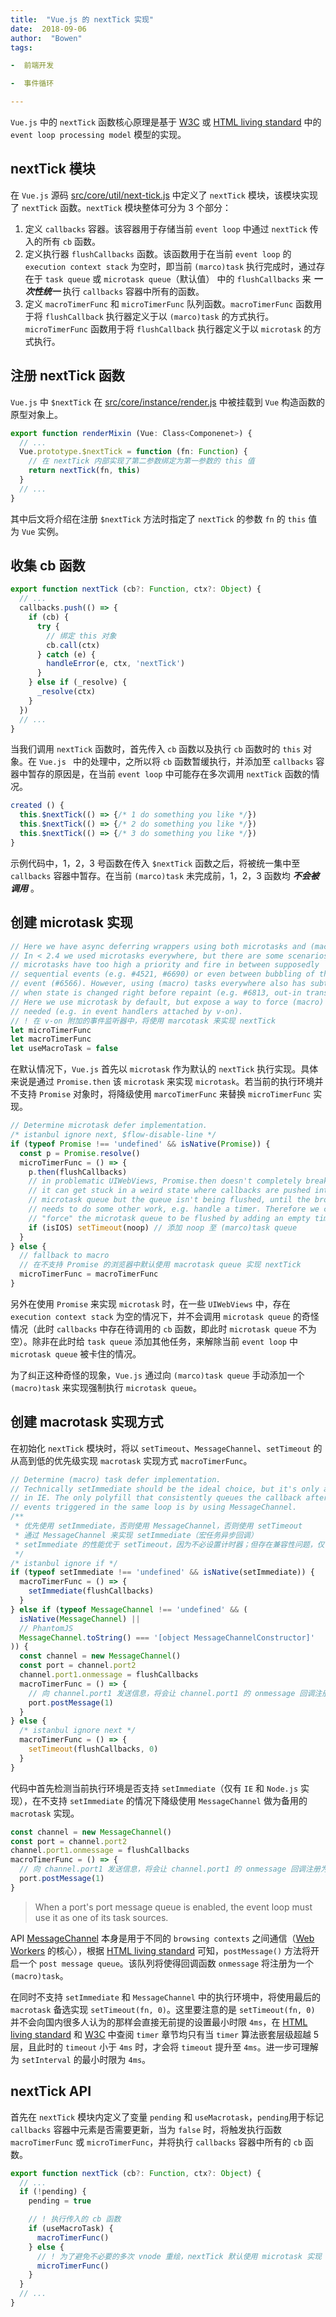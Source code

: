 ```yaml
---
title:  "Vue.js 的 nextTick 实现"
date:  2018-09-06
author:  "Bowen"
tags:

-  前端开发

-  事件循环

---
```


`Vue.js` 中的 `nextTick` 函数核心原理是基于 [W3C] 或 [HTML living standard][event loop processing model] 中的 `event loop processing model` 模型的实现。

[W3C]:https://www.w3.org/TR/html5/webappapis.html#event-loops-processing-model

[event loop processing model]:https://html.spec.whatwg.org/multipage/webappapis.html#event-loop-processing-model

## nextTick 模块

在 `Vue.js` 源码 [src/core/util/next-tick.js] 中定义了 `nextTick` 模块，该模块实现了 `nextTick` 函数。`nextTick` 模块整体可分为 3 个部分：

1. 定义 `callbacks` 容器。该容器用于存储当前 `event loop` 中通过 `nextTick` 传入的所有 `cb` 函数。
2. 定义执行器 `flushCallbacks` 函数。该函数用于在当前 `event loop` 的 `execution context stack` 为空时，即当前 `(marco)task` 执行完成时，通过存在于 `task queue` 或 `microtask queue`（默认值） 中的 `flushCallbacks` 来 ***一次性统一*** 执行 `callbacks` 容器中所有的函数。
3. 定义 `macroTimerFunc` 和 `microTimerFunc` 队列函数。`macroTimerFunc` 函数用于将 `flushCallback` 执行器定义于以 `(marco)task` 的方式执行。`microTimerFunc` 函数用于将 `flushCallback` 执行器定义于以 `microtask` 的方式执行。

[src/core/util/next-tick.js]:https://github.com/lbwa/vue/blob/dev/src/core/util/next-tick.js

## 注册 nextTick 函数

`Vue.js` 中 `$nextTick` 在 [src/core/instance/render.js] 中被挂载到 `Vue` 构造函数的原型对象上。

```ts
export function renderMixin (Vue: Class<Componenet>) {
  // ...
  Vue.prototype.$nextTick = function (fn: Function) {
    // 在 nextTick 内部实现了第二参数绑定为第一参数的 this 值
    return nextTick(fn, this)
  }
  // ...
}
```

其中后文将介绍在注册 `$nextTick` 方法时指定了 `nextTick` 的参数 `fn` 的 `this` 值为 `Vue` 实例。

[src/core/instance/render.js]:https://github.com/lbwa/vue/blob/dev/src/core/instance/render.js

## 收集 cb 函数

```ts
export function nextTick (cb?: Function, ctx?: Object) {
  // ...
  callbacks.push(() => {
    if (cb) {
      try {
        // 绑定 this 对象
        cb.call(ctx)
      } catch (e) {
        handleError(e, ctx, 'nextTick')
      }
    } else if (_resolve) {
      _resolve(ctx)
    }
  })
  // ...
}
```

当我们调用 `nextTick` 函数时，首先传入 `cb` 函数以及执行 `cb` 函数时的 `this` 对象。在 `Vue.js ` 中的处理中，之所以将 `cb` 函数暂缓执行，并添加至 `callbacks` 容器中暂存的原因是，在当前 `event loop` 中可能存在多次调用 `nextTick` 函数的情况。

```js
created () {
  this.$nextTick(() => {/* 1 do something you like */})
  this.$nextTick(() => {/* 2 do something you like */})
  this.$nextTick(() => {/* 3 do something you like */})
}
```

示例代码中，1，2，3 号函数在传入 `$nextTick` 函数之后，将被统一集中至 `callbacks` 容器中暂存。在当前 `(marco)task` 未完成前，1，2，3 函数均 ***不会被调用*** 。

## 创建 microtask 实现

```ts
// Here we have async deferring wrappers using both microtasks and (macro) tasks.
// In < 2.4 we used microtasks everywhere, but there are some scenarios where
// microtasks have too high a priority and fire in between supposedly
// sequential events (e.g. #4521, #6690) or even between bubbling of the same
// event (#6566). However, using (macro) tasks everywhere also has subtle problems
// when state is changed right before repaint (e.g. #6813, out-in transitions).
// Here we use microtask by default, but expose a way to force (macro) task when
// needed (e.g. in event handlers attached by v-on).
// ! 在 v-on 附加的事件监听器中，将使用 marcotask 来实现 nextTick
let microTimerFunc
let macroTimerFunc
let useMacroTask = false
```

在默认情况下，`Vue.js` 首先以 `microtask` 作为默认的 `nextTick` 执行实现。具体来说是通过 `Promise.then` 该 `microtask` 来实现 `microtask`。若当前的执行环境并不支持 `Promise` 对象时，将降级使用 `marcoTimerFunc` 来替换 `microTimerFunc` 实现。

```ts
// Determine microtask defer implementation.
/* istanbul ignore next, $flow-disable-line */
if (typeof Promise !== 'undefined' && isNative(Promise)) {
  const p = Promise.resolve()
  microTimerFunc = () => {
    p.then(flushCallbacks)
    // in problematic UIWebViews, Promise.then doesn't completely break, but
    // it can get stuck in a weird state where callbacks are pushed into the
    // microtask queue but the queue isn't being flushed, until the browser
    // needs to do some other work, e.g. handle a timer. Therefore we can
    // "force" the microtask queue to be flushed by adding an empty timer.
    if (isIOS) setTimeout(noop) // 添加 noop 至 (marco)task queue
  }
} else {
  // fallback to macro
  // 在不支持 Promise 的浏览器中默认使用 macrotask queue 实现 nextTick
  microTimerFunc = macroTimerFunc
}
```

另外在使用 `Promise` 来实现 `microtask` 时，在一些 `UIWebViews` 中，存在 `execution context stack` 为空的情况下，并不会调用 `microtask queue` 的奇怪情况（此时 `callbacks` 中存在待调用的 `cb` 函数，即此时 `microtask queue` 不为空）。除非在此时给 `task queue` 添加其他任务，来解除当前 `event loop` 中 `microtask queue` 被卡住的情况。

为了纠正这种奇怪的现象，`Vue.js` 通过向 `(marco)task queue` 手动添加一个 `(macro)task` 来实现强制执行 `microtask queue`。

## 创建 macrotask 实现方式

在初始化 `nextTick` 模块时，将以 `setTimeout`、`MessageChannel`、`setTimeout` 的从高到低的优先级实现 `macrotask` 实现方式 `macroTimerFunc`。

```ts
// Determine (macro) task defer implementation.
// Technically setImmediate should be the ideal choice, but it's only available
// in IE. The only polyfill that consistently queues the callback after all DOM
// events triggered in the same loop is by using MessageChannel.
/**
 * 优先使用 setImmediate，否则使用 MessageChannel，否则使用 setTimeout
 * 通过 MessageChannel 来实现 setImmediate（宏任务异步回调）
 * setImmediate 的性能优于 setTimeout，因为不必设置计时器；但存在兼容性问题，仅 IE实现
 */
/* istanbul ignore if */
if (typeof setImmediate !== 'undefined' && isNative(setImmediate)) {
  macroTimerFunc = () => {
    setImmediate(flushCallbacks)
  }
} else if (typeof MessageChannel !== 'undefined' && (
  isNative(MessageChannel) ||
  // PhantomJS
  MessageChannel.toString() === '[object MessageChannelConstructor]'
)) {
  const channel = new MessageChannel()
  const port = channel.port2
  channel.port1.onmessage = flushCallbacks
  macroTimerFunc = () => {
    // 向 channel.port1 发送信息，将会让 channel.port1 的 onmessage 回调注册为 (marco)task
    port.postMessage(1)
  }
} else {
  /* istanbul ignore next */
  macroTimerFunc = () => {
    setTimeout(flushCallbacks, 0)
  }
}
```

代码中首先检测当前执行环境是否支持 `setImmediate`（仅有 `IE` 和 `Node.js` 实现），在不支持 `setImmediate` 的情况下降级使用 `MessageChannel` 做为备用的 `macrotask` 实现。

```js
const channel = new MessageChannel()
const port = channel.port2
channel.port1.onmessage = flushCallbacks
macroTimerFunc = () => {
  // 向 channel.port1 发送信息，将会让 channel.port1 的 onmessage 回调注册为 (marco)task
  port.postMessage(1)
}
```

> When a port's port message queue is enabled, the event loop must use it as one of its task sources.

API [MessageChannel] 本身是用于不同的 `browsing contexts` 之间通信（[Web Workers] 的核心），根据 [HTML living standard][ls-mc] 可知，`postMessage()` 方法将开启一个 `post message queue`。该队列将使得回调函数 `onmessage` 将注册为一个 `(macro)task`。

[MessageChannel]:https://developer.mozilla.org/en-US/docs/Web/API/MessageChannel

[Web Workers]:https://developer.mozilla.org/en-US/docs/Web/API/Web_Workers_API

[ls-mc]:https://html.spec.whatwg.org/multipage/web-messaging.html#port-message-queue

在同时不支持 `setImmediate` 和 `MessageChannel` 中的执行环境中，将使用最后的 `macrotask` 备选实现 `setTimeout(fn, 0)`。这里要注意的是 `setTimeout(fn, 0)` 并不会向国内很多人认为的那样会直接无前提的设置最小时限 `4ms`，在 [HTML living standard][HTML living standard-timer] 和 [W3C][W3C-timer] 中查阅 `timer` 章节均只有当 `timer` 算法嵌套层级超越 5 层，且此时的 `timeout` 小于 `4ms` 时，才会将 `timeout` 提升至 `4ms`。进一步可理解为 `setInterval` 的最小时限为 `4ms`。

[HTML living standard-timer]:https://html.spec.whatwg.org/multipage/timers-and-user-prompts.html#timer-initialisation-steps

[W3C-timer]:https://www.w3.org/TR/html/webappapis.html#timer-initialization-steps

## nextTick API

首先在 `nextTick` 模块内定义了变量 `pending` 和 `useMacrotask`，`pending`用于标记 `callbacks` 容器中元素是否需要更新，当为 `false` 时，将触发执行函数 `macroTimerFunc` 或 `microTimerFunc`，并将执行 `callbacks` 容器中所有的 `cb` 函数。

```ts
export function nextTick (cb?: Function, ctx?: Object) {
  // ...
  if (!pending) {
    pending = true

    // ! 执行传入的 cb 函数
    if (useMacroTask) {
      macroTimerFunc()
    } else {
      // ! 为了避免不必要的多次 vnode 重绘，nextTick 默认使用 microtask 实现
      microTimerFunc()
    }
  }
  // ...
}
```
